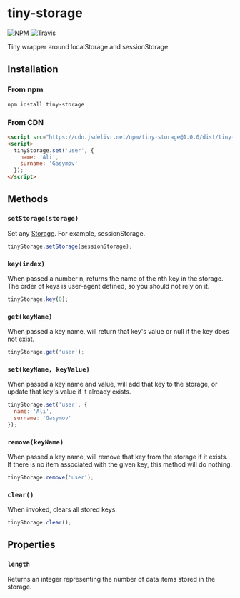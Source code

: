 # tiny-storage

[![NPM](https://img.shields.io/npm/v/tiny-storage.svg?style=flat-square)](https://www.npmjs.com/package/tiny-storage)
[![Travis](https://img.shields.io/travis/alik0211/tiny-storage.svg?style=flat-square)](https://travis-ci.org/alik0211/tiny-storage)

Tiny wrapper around localStorage and sessionStorage

## Installation
### From npm
```
npm install tiny-storage
```

### From CDN
```html
<script src="https://cdn.jsdelivr.net/npm/tiny-storage@1.0.0/dist/tiny-storage.min.js"></script>
<script>
  tinyStorage.set('user', {
    name: 'Ali',
    surname: 'Gasymov'
  });
</script>
```

## Methods
### `setStorage(storage)`

Set any [Storage](https://developer.mozilla.org/en-US/docs/Web/API/Storage). For example, sessionStorage.

```javascript
tinyStorage.setStorage(sessionStorage);
```
### `key(index)`
When passed a number n, returns the name of the nth key in the storage. The order of keys is user-agent defined, so you should not rely on it.

```javascript
tinyStorage.key(0);
```
### `get(keyName)`
When passed a key name, will return that key's value or null if the key does not exist.

```javascript
tinyStorage.get('user');
```
### `set(keyName, keyValue)`
When passed a key name and value, will add that key to the storage, or update that key's value if it already exists.

```javascript
tinyStorage.set('user', {
  name: 'Ali',
  surname: 'Gasymov'
});
```
### `remove(keyName)`
When passed a key name, will remove that key from the storage if it exists. If there is no item associated with the given key, this method will do nothing.

```javascript
tinyStorage.remove('user');
```
### `clear()`
When invoked, clears all stored keys.

```javascript
tinyStorage.clear();
```

## Properties
### `length`
Returns an integer representing the number of data items stored in the storage.
